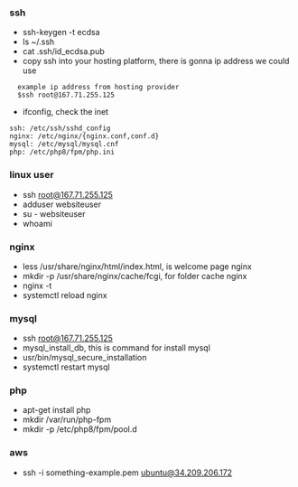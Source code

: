 ### ssh
- ssh-keygen -t ecdsa
- ls ~/.ssh
- cat .ssh/id_ecdsa.pub
- copy ssh into your hosting platform, there is gonna ip address we could use
```
  example ip address from hosting provider
  $ssh root@167.71.255.125

```
- ifconfig, check the inet
```
ssh: /etc/ssh/sshd_config
nginx: /etc/nginx/{nginx.conf,conf.d}
mysql: /etc/mysql/mysql.cnf
php: /etc/php8/fpm/php.ini

```

  
### linux user
- ssh root@167.71.255.125
- adduser websiteuser
- su - websiteuser
- whoami


### nginx
- less /usr/share/nginx/html/index.html, is welcome page nginx
- mkdir -p /usr/share/nginx/cache/fcgi, for folder cache nginx
- nginx -t
- systemctl reload nginx

### mysql
- ssh root@167.71.255.125
- mysql_install_db, this is command for install mysql
- usr/bin/mysql_secure_installation
- systemctl restart mysql

### php
- apt-get install php
- mkdir /var/run/php-fpm
- mkdir -p /etc/php8/fpm/pool.d

### aws
- ssh -i something-example.pem ubuntu@34.209.206.172